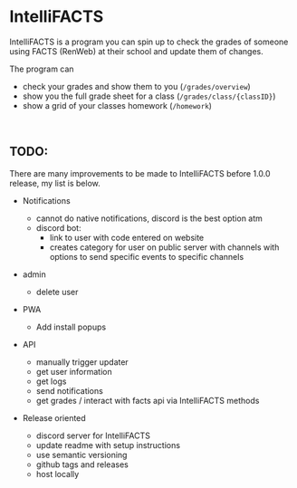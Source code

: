 # IntelliFACTS
IntelliFACTS is a program you can spin up to check the grades of someone using FACTS (RenWeb) at their school and update them of changes.

The program can
* check your grades and show them to you (`/grades/overview`)
* show you the full grade sheet for a class (`/grades/class/{classID}`)
* show a grid of your classes homework (`/homework`)

<br />

## TODO:

There are many improvements to be made to IntelliFACTS before 1.0.0 release, my list is below.

* Notifications
  * cannot do native notifications, discord is the best option atm
  * discord bot:
      * link to user with code entered on website
      * creates category for user on public server with channels with options to send specific events to specific channels

* admin
  * delete user

* PWA
  * Add install popups

* API
  * manually trigger updater
  * get user information
  * get logs
  * send notifications
  * get grades / interact with facts api via IntelliFACTS methods

* Release oriented
  * discord server for IntelliFACTS
  * update readme with setup instructions
  * use semantic versioning
  * github tags and releases
  * host locally